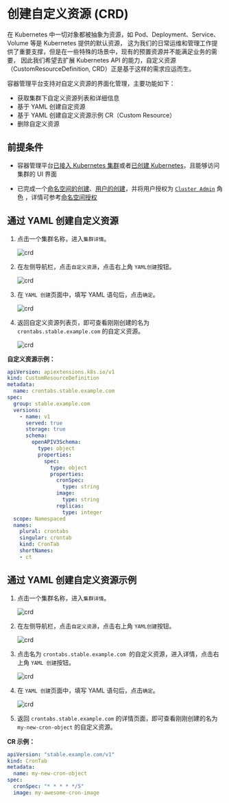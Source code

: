 # 创建自定义资源 (CRD)

在 Kubernetes 中一切对象都被抽象为资源，如 Pod、Deployment、Service、Volume 等是 Kubernetes 提供的默认资源，
这为我们的日常运维和管理工作提供了重要支撑，但是在一些特殊的场景中，现有的预置资源并不能满足业务的需要，
因此我们希望去扩展 Kubernetes API 的能力，自定义资源（CustomResourceDefinition, CRD）正是基于这样的需求应运而生。

容器管理平台支持对自定义资源的界面化管理，主要功能如下：

- 获取集群下自定义资源列表和详细信息
- 基于 YAML 创建自定资源
- 基于 YAML 创建自定义资源示例 CR（Custom Resource）
- 删除自定义资源

## 前提条件

- 容器管理平台[已接入 Kubernetes 集群](../Clusters/JoinACluster.md)或者[已创建 Kubernetes](../Clusters/CreateCluster.md)，且能够访问集群的 UI 界面

- 已完成一个[命名空间的创建](../Namespaces/createns.md)、[用户的创建](../.../../../../ghippo/04UserGuide/01UserandAccess/User.md)，并将用户授权为 [`Cluster Admin`](../Permissions/PermissionBrief.md#cluster-admin) 角色 ，详情可参考[命名空间授权](../Permissions/Cluster-NSAuth.md)

## 通过 YAML 创建自定义资源

1. 点击一个集群名称，进入`集群详情`。

    ![crd](../../images/crd01.png)

2. 在左侧导航栏，点击`自定义资源`，点击右上角 `YAML创建`按钮。

    ![crd](../../images/crd02.png)

3. 在 `YAML 创建`页面中，填写 YAML 语句后，点击`确定`。

    ![crd](../../images/crd03.png)

4. 返回自定义资源列表页，即可查看刚刚创建的名为 `crontabs.stable.example.com` 的自定义资源。

    ![crd](../../images/crd04.png)

**自定义资源示例：**

```yaml
apiVersion: apiextensions.k8s.io/v1
kind: CustomResourceDefinition
metadata:
  name: crontabs.stable.example.com
spec:
  group: stable.example.com
  versions:
    - name: v1
      served: true
      storage: true
      schema:
        openAPIV3Schema:
          type: object
          properties:
            spec:
              type: object
              properties:
                cronSpec:
                  type: string
                image:
                  type: string
                replicas:
                  type: integer
  scope: Namespaced
  names:
    plural: crontabs
    singular: crontab
    kind: CronTab
    shortNames:
    - ct
```

## 通过 YAML 创建自定义资源示例

1. 点击一个集群名称，进入`集群详情`。

    ![crd](../../images/crd01.png)

2. 在左侧导航栏，点击`自定义资源`，点击右上角 `YAML创建`按钮。

    ![crd](../../images/crd02.png)

3. 点击名为 `crontabs.stable.example.com `的自定义资源，进入详情，点击右上角 `YAML 创建`按钮。

    ![crd](../../images/crd05.png)

4. 在 `YAML 创建`页面中，填写 YAML 语句后，点击`确定`。

    ![crd](../../images/crd06.png)

5. 返回 `crontabs.stable.example.com` 的详情页面，即可查看刚刚创建的名为 `my-new-cron-object` 的自定义资源。

**CR 示例：**

```yaml
apiVersion: "stable.example.com/v1"
kind: CronTab
metadata:
  name: my-new-cron-object
spec:
  cronSpec: "* * * * */5"
  image: my-awesome-cron-image
```
